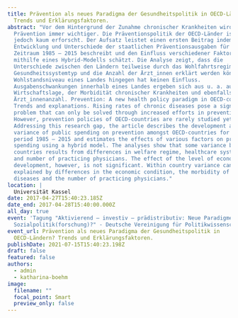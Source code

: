 ```yaml
---
title: Prävention als neues Paradigma der Gesundheitspolitik in OECD-Ländern?
  Trends und Erklärungsfaktoren.
abstract: "Vor dem Hintergrund der Zunahme chronischer Krankheiten wird
  Prävention immer wichtiger. Die Präventionspolitik der OECD-Länder ist bislang
  jedoch kaum erforscht. Der Aufsatz leistet einen ersten Beitrag indem er die
  Entwicklung und Unterschiede der staatlichen Präventionsausgaben für den
  Zeitraum 1985 – 2015 beschreibt und den Einfluss verschiedener Faktoren
  mithilfe eines Hybrid-Modells schätzt. Die Analyse zeigt, dass die
  Unterschiede zwischen den Ländern teilweise durch das Wohlfahrtsregime, den
  Gesundheitssystemtyp und die Anzahl der Ärzt_innen erklärt werden können. Das
  Wohlstandsniveau eines Landes hingegen hat keinen Einfluss.
  Ausgabenschwankungen innerhalb eines Landes ergeben sich aus u. a. aus der
  Wirtschaftslage, der Morbidität chronischer Krankheiten und ebenfalls der
  Ärzt_innenanzahl. Prevention: A new health policy paradigm in OECD-countries?
  Trends and explanations. Rising rates of chronic diseases pose a significant
  problem that can only be solved through increased efforts in prevention.
  However, prevention policies of OECD-countries are rarely studied yet.
  Addressing this research gap, the article describes the development and
  variance of public spending on prevention amongst OECD-countries for the
  period 1985 – 2015 and estimates the effects of various factors on preventive
  spending using a hybrid model. The analyses show that some variance between
  countries results from differences in welfare regime, healthcare system type
  and number of practicing physicians. The effect of the level of economic
  development, however, is not significant. Within country variance can be
  explained by differences in the economic condition, the morbidity of chronic
  diseases and the number of practicing physicians."
location: |
  Universität Kassel
date: 2017-04-27T15:40:23.185Z
date_end: 2017-04-28T15:40:00.000Z
all_day: true
event: 'Tagung "Aktivierend – investiv – prädistributiv: Neue Paradigmen in der
  Sozialpolitik(forschung)?" - Deutsche Vereinigung für Politikwissenschaft'
event_url: Prävention als neues Paradigma der Gesundheitspolitik in
  OECD-Ländern? Trends und Erklärungsfaktoren.
publishDate: 2021-07-15T15:40:23.198Z
draft: false
featured: false
authors:
  - admin
  - katharina-boehm
image:
  filename: ""
  focal_point: Smart
  preview_only: false
---
```

